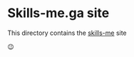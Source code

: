 # Skills-me.ga site

This directory contains the [skills-me](http://skills-me.github.io/) site

:wink:
